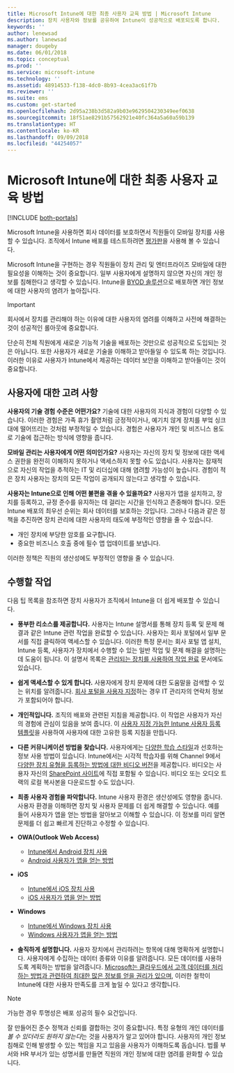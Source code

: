 ```yaml
---
title: Microsoft Intune에 대한 최종 사용자 교육 방법 | Microsoft Intune
description: 장치 사용자와 정보를 공유하여 Intune이 성공적으로 배포되도록 합니다.
keywords: ''
author: lenewsad
ms.author: lanewsad
manager: dougeby
ms.date: 06/01/2018
ms.topic: conceptual
ms.prod: ''
ms.service: microsoft-intune
ms.technology: ''
ms.assetid: 48914533-f138-4dc0-8b93-4cea3ac61f7b
ms.reviewer: ''
ms.suite: ems
ms.custom: get-started
ms.openlocfilehash: 2d95a238b3d582a9b03e9629504230349eef0638
ms.sourcegitcommit: 18f51ae8291b57562921e40fc364a5a60a59b139
ms.translationtype: HT
ms.contentlocale: ko-KR
ms.lasthandoff: 09/09/2018
ms.locfileid: "44254057"
---
```

# <a name="how-to-educate-your-end-users-about-microsoft-intune"></a>Microsoft Intune에 대한 최종 사용자 교육 방법

[!INCLUDE [both-portals](./includes/note-for-both-portals.md)]

Microsoft Intune을 사용하면 회사 데이터를 보호하면서 직원들이 모바일 장치를 사용할 수 있습니다. 조직에서 Intune 배포를 테스트하려면 [평가판](app-sdk.md)을 사용해 볼 수 있습니다.

Microsoft Intune을 구현하는 경우 직원들이 장치 관리 및 엔터프라이즈 모바일에 대한 필요성을 이해하는 것이 중요합니다. 일부 사용자에게 설명하지 않으면 자신의 개인 정보를 침해한다고 생각할 수 있습니다. Intune을 [BYOD 솔루션](/enterprise-mobility-security/solutions/byod-design-considerations-guide)으로 배포하면 개인 정보에 대한 사용자의 염려가 높아집니다.

> [!Important]
> 회사에서 장치를 관리해야 하는 이유에 대한 사용자의 염려를 이해하고 사전에 해결하는 것이 성공적인 롤아웃에 중요합니다.

단순히 전체 직원에게 새로운 기능적 기술을 배포하는 것만으로 성공적으로 도입되는 것은 아닙니다. 또한 사용자가 새로운 기술을 이해하고 받아들일 수 있도록 하는 것입니다. 이러한 이유로 사용자가 Intune에서 제공하는 데이터 보안을 이해하고 받아들이는 것이 중요합니다. 

## <a name="things-to-consider-about-your-users"></a>사용자에 대한 고려 사항

__사용자의 기술 경험 수준은 어떤가요?__ 기술에 대한 사용자의 지식과 경험이 다양할 수 있습니다. 이러한 경험은 가족 휴가 촬영처럼 긍정적이거나, 예기치 않게 장치를 부엌 싱크대에 떨어뜨리는 것처럼 부정적일 수 있습니다. 경험은 사용자가 개인 및 비즈니스 용도로 기술에 접근하는 방식에 영향을 줍니다.

__모바일 관리는 사용자에게 어떤 의미인가요?__ 사용자는 자신의 장치 및 정보에 대한 액세스 권한을 완전히 이해하지 못하거나 액세스하지 못할 수도 있습니다. 사용자는 잠재적으로 자신의 작업을 추적하는 IT 및 리더십에 대해 염려할 가능성이 높습니다. 경험이 적은 장치 사용자는 장치의 모든 작업이 공개되지 않는다고 생각할 수 있습니다. 

__사용자는 Intune으로 인해 어떤 불편을 겪을 수 있을까요?__  사용자가 앱을 설치하고, 장치를 등록하고, 규정 준수를 유지하는 데 걸리는 시간을 인식하고 존중해야 합니다. 모든 Intune 배포의 최우선 순위는 회사 데이터를 보호하는 것입니다. 그러나 다음과 같은 정책을 추진하면 장치 관리에 대한 사용자의 태도에 부정적인 영향을 줄 수 있습니다.  
* 개인 장치에 부당한 암호를 요구합니다.
* 중요한 비즈니스 호출 중에 필수 앱 업데이트를 보냅니다.  

이러한 정책은 직원의 생산성에도 부정적인 영향을 줄 수 있습니다. 

## <a name="things-you-should-do"></a>수행할 작업

다음 팁 목록을 참조하면 장치 사용자가 조직에서 Intune을 더 쉽게 배포할 수 있습니다.

* __풍부한 리소스를 제공합니다.__ 사용자는 Intune 설명서를 통해 장치 등록 및 문제 해결과 같은 Intune 관련 작업을 완료할 수 있습니다. 사용자는 회사 포털에서 일부 문서를 직접 클릭하여 액세스할 수 있습니다. 이러한 특정 문서는 회사 포털 앱 설치, Intune 등록, 사용자가 장치에서 수행할 수 있는 일반 작업 및 문제 해결을 설명하는 데 도움이 됩니다. 이 설명서 목록은 [관리되는 장치를 사용하여 작업 완료](/intune-user-help/use-managed-devices-to-get-work-done) 문서에도 있습니다.

* __쉽게 액세스할 수 있게 합니다.__ 사용자에게 장치 문제에 대한 도움말을 검색할 수 있는 위치를 알려줍니다. [회사 포털을 사용자 지정](company-portal-customize.md)하는 경우 IT 관리자의 연락처 정보가 포함되어야 합니다.

* __개인적입니다.__ 조직의 배포와 관련된 지침을 제공합니다. 이 작업은 사용자가 자신의 경험에 관심이 있음을 보여 줍니다. 이 [사용자 지정 가능한 Intune 사용자 등록 템플릿](https://gallery.technet.microsoft.com/office/Intune-End-User-Enrollment-3a0c9b0c)을 사용하여 사용자에 대한 고유한 등록 지침을 만듭니다.

* __다른 커뮤니케이션 방법을 찾습니다.__ 사용자에게는 [다양한 학습 스타일](https://www.umassd.edu/dss/resources/facultystaff/howtoteachandaccommodate/howtoaccommodatedifferentlearningstyles/)과 선호하는 정보 사용 방법이 있습니다. Intune에서는 시각적 학습자를 위해 Channel 9에서 [다양한 장치 유형을 등록하는 방법에 대한 비디오 버전](https://channel9.msdn.com/Series/IntuneEnrollment)을 제공합니다. 비디오는 사용자 자신의 [SharePoint 사이트](https://support.office.com/article/Embed-a-video-from-Office-365-Video-59e19984-c34e-4be8-889b-f6fa93910581)에 직접 포함될 수 있습니다. 비디오 또는 오디오 트랙의 로컬 복사본을 다운로드할 수도 있습니다.

* __최종 사용자 경험을 파악합니다.__ Intune 사용자 환경은 생산성에도 영향을 줍니다. 사용자 환경을 이해하면 장치 및 사용자 문제를 더 쉽게 해결할 수 있습니다. 예를 들어 사용자가 앱을 얻는 방법을 알아보고 이해할 수 있습니다. 이 정보를 미리 알면 문제를 더 쉽고 빠르게 진단하고 수정할 수 있습니다.

* **OWA(Outlook Web Access)**
  * [Intune에서 Android 장치 사용](/intune-user-help/using-your-android-device-with-intune)
  * [Android 사용자가 앱을 얻는 방법](end-user-apps-android.md)

* **iOS**
  * [Intune에서 iOS 장치 사용](/intune-user-help/using-your-ios-device-with-intune)
  * [iOS 사용자가 앱을 얻는 방법](end-user-apps-ios.md)

* **Windows**
  * [Intune에서 Windows 장치 사용](/intune-user-help/using-your-windows-device-with-intune)
  * [Windows 사용자가 앱을 얻는 방법](end-user-apps-windows.md)

* __솔직하게 설명합니다.__ 사용자 장치에서 관리하려는 항목에 대해 명확하게 설명합니다. 사용자에게 수집하는 데이터 종류와 이유를 알려줍니다. 모든 데이터를 사용하도록 계획하는 방법을 알려줍니다. [Microsoft는 클라우드에서 고객 데이터를 처리하는 방법과 관련하여 최대한 많은 정보를 얻을 권리가 있으며](https://www.microsoft.com/trustcenter/about/transparency), 이러한 철학이 Intune에 대한 사용자 만족도를 크게 높일 수 있다고 생각합니다.

>[!Note]
> 가능한 경우 투명성은 배포 성공의 필수 요건입니다.

잘 만들어진 준수 정책과 신뢰를 결합하는 것이 중요합니다. 특정 유형의 개인 데이터를 *볼 수 있더라도* *원하지 않는다*는 것을 사용자가 알고 있어야 합니다. 사용자의 개인 정보 침해로 인해 발생할 수 있는 책임을 지고 있음을 사용자가 이해하도록 돕습니다. 법률 부서와 HR 부서가 있는 성명서를 만들면 직원의 개인 정보에 대한 염려를 완화할 수 있습니다.
